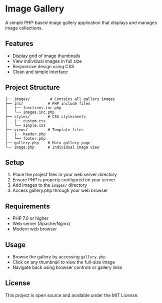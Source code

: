 # Image Gallery

A simple PHP-based image gallery application that displays and manages image collections.

## Features

- Display grid of image thumbnails
- View individual images in full size
- Responsive design using CSS
- Clean and simple interface

## Project Structure

```
├── images/         # Contains all gallery images
├── inc/           # PHP include files
│   ├── functions.inc.php
│   └── images.inc.php
├── styles/        # CSS stylesheets
│   ├── custom.css
│   └── simple.css
├── views/         # Template files
│   ├── header.php
│   └── footer.php
├── gallery.php    # Main gallery page
└── image.php      # Individual image view
```

## Setup

1. Place the project files in your web server directory
2. Ensure PHP is properly configured on your server
3. Add images to the `images/` directory
4. Access gallery.php through your web browser

## Requirements

- PHP 7.0 or higher
- Web server (Apache/Nginx)
- Modern web browser

## Usage

- Browse the gallery by accessing `gallery.php`
- Click on any thumbnail to view the full-size image
- Navigate back using browser controls or gallery links

## License

This project is open source and available under the MIT License.